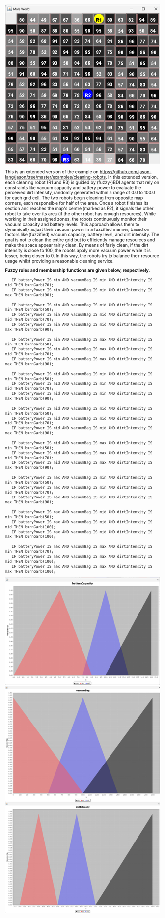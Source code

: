 ![screenshot](CleaningRobots.png)

This is an extended version of the example on https://github.com/jason-lang/jason/tree/master/examples/cleaning-robots. In this extended version, each cleaning robot (R1 and R3) is guided by (fuzzy-)BDI agents that rely on constraints like vacuum capacity and battery power to evaluate the perceived dirt intensity, randomly generated within a range of 0.0 to 100.0 for each grid cell. The two robots begin cleaning from opposite map corners, each responsible for half of the area. Once a robot finishes its section and reaches the map's centre (marked as R2), it signals the other robot to take over its area (if the other robot has enough resources). While working in their assigned zones, the robots continuously monitor their vacuum capacity and battery levels. This approach allows them to dynamically adjust their vacuum power in a fuzzified manner, based on factors like (fuzzified) vacuum capacity, battery level, and dirt intensity. The goal is not to clean the entire grid but to efficiently manage resources and make the space appear fairly clean. By means of fairly clean, if the dirt intensity is close to 100, the robots apply more vacuum power while it is lesser, being closer to 0. In this way, the robots try to balance their resource usage whilst providing a reasonable cleaning service.

**Fuzzy rules and membership functions are given below, respectively.**

```IF batteryPower IS min AND vacuumBag IS min AND dirtIntensity IS min THEN burnGarb(50);
   IF batteryPower IS min AND vacuumBag IS min AND dirtIntensity IS mid THEN burnGarb(70);
   IF batteryPower IS min AND vacuumBag IS min AND dirtIntensity IS max THEN burnGarb(90);

   IF batteryPower IS min AND vacuumBag IS mid AND dirtIntensity IS min THEN burnGarb(50);
   IF batteryPower IS min AND vacuumBag IS mid AND dirtIntensity IS mid THEN burnGarb(70);
   IF batteryPower IS min AND vacuumBag IS mid AND dirtIntensity IS max THEN burnGarb(90);

   IF batteryPower IS min AND vacuumBag IS max AND dirtIntensity IS min THEN burnGarb(50);
   IF batteryPower IS min AND vacuumBag IS max AND dirtIntensity IS mid THEN burnGarb(70);
   IF batteryPower IS min AND vacuumBag IS max AND dirtIntensity IS max THEN burnGarb(90);

   IF batteryPower IS mid AND vacuumBag IS min AND dirtIntensity IS min THEN burnGarb(50);
   IF batteryPower IS mid AND vacuumBag IS min AND dirtIntensity IS mid THEN burnGarb(70);
   IF batteryPower IS mid AND vacuumBag IS min AND dirtIntensity IS max THEN burnGarb(90);

   IF batteryPower IS mid AND vacuumBag IS mid AND dirtIntensity IS min THEN burnGarb(50);
   IF batteryPower IS mid AND vacuumBag IS mid AND dirtIntensity IS mid THEN burnGarb(70);
   IF batteryPower IS mid AND vacuumBag IS mid AND dirtIntensity IS max THEN burnGarb(90);

   IF batteryPower IS mid AND vacuumBag IS max AND dirtIntensity IS min THEN burnGarb(50);
   IF batteryPower IS mid AND vacuumBag IS max AND dirtIntensity IS mid THEN burnGarb(70);
   IF batteryPower IS mid AND vacuumBag IS max AND dirtIntensity IS max THEN burnGarb(90);

   IF batteryPower IS max AND vacuumBag IS min AND dirtIntensity IS min THEN burnGarb(50);
   IF batteryPower IS max AND vacuumBag IS min AND dirtIntensity IS mid THEN burnGarb(70);
   IF batteryPower IS max AND vacuumBag IS min AND dirtIntensity IS max THEN burnGarb(90);

   IF batteryPower IS max AND vacuumBag IS mid AND dirtIntensity IS min THEN burnGarb(50);
   IF batteryPower IS max AND vacuumBag IS mid AND dirtIntensity IS mid THEN burnGarb(100);
   IF batteryPower IS max AND vacuumBag IS mid AND dirtIntensity IS max THEN burnGarb(100);

   IF batteryPower IS max AND vacuumBag IS max AND dirtIntensity IS min THEN burnGarb(70);
   IF batteryPower IS max AND vacuumBag IS max AND dirtIntensity IS mid THEN burnGarb(100);
   IF batteryPower IS max AND vacuumBag IS max AND dirtIntensity IS max THEN burnGarb(100);
```

![screenshot](BatteryCapacity.png)
![screenshot](VacuumBag.png)
![screenshot](dirtIntensity.png)



